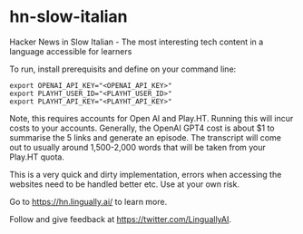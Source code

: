 # hn-slow-italian
Hacker News in Slow Italian - The most interesting tech content in a language accessible for learners

To run, install prerequisits and define on your command line:

    export OPENAI_API_KEY="<OPENAI_API_KEY>"
    export PLAYHT_USER_ID="<PLAYHT_USER_ID>"
    export PLAYHT_API_KEY="<PLAYHT_API_KEY>"

Note, this requires accounts for Open AI and Play.HT. Running this will incur costs to your accounts. Generally, the OpenAI GPT4 cost is about $1 to summarise the 5 links and generate an episode. The transcript will come out to usually around 1,500-2,000 words that will be taken from your Play.HT quota.

This is a very quick and dirty implementation, errors when accessing the websites need to be handled better etc. Use at your own risk. 

Go to https://hn.lingually.ai/ to learn more.

Follow and give feedback at https://twitter.com/LinguallyAI.
